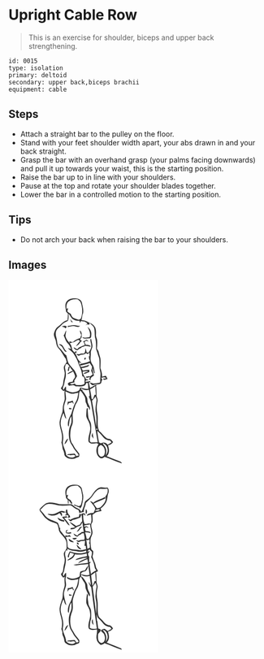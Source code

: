 # Upright Cable Row
> This is an exercise for shoulder, biceps and upper back strengthening.

``` 
id: 0015 
type: isolation 
primary: deltoid 
secondary: upper back,biceps brachii 
equipment: cable 
``` 

## Steps

 - Attach a straight bar to the pulley on the floor.
 - Stand with your feet shoulder width apart, your abs drawn in and your back straight.
 - Grasp the bar with an overhand grasp (your palms facing downwards) and pull it up towards your waist, this is the starting position.
 - Raise the bar up to in line with your shoulders.
 - Pause at the top and rotate your shoulder blades together.
 - Lower the bar in a controlled motion to the starting position.

## Tips

 - Do not arch your back when raising the bar to your shoulders.

## Images

<svg width="221pt" height="275pt" viewBox="0 0 221 275" xmlns="http://www.w3.org/2000/svg">
  <g fill="#FFF">
    <path d="M0 0h221v275H0V0m85.82 31.9c-3.25 4.38-1.29 9.97-.8 14.89.92 1.04 1.84 2.09 2.76 3.14-.12 3.15-.29 6.3-.68 9.43-6.04.84-9.31 6.44-14.06 9.56-3.38 2.37-4.95 6.42-5.94 10.27-.79 4.61 2.79 8.38 3.1 12.85.47 3.51 1.6 7.06 4.18 9.62 4.31 4.33 6.49 10.2 10.32 14.88.39 1.6.79 3.19 1.2 4.79-1.36 2.16-2.99 4.18-4.03 6.52-.72 2.73.56 5.43.94 8.12.99 5.64-1.99 10.91-2.1 16.5.01 2.97-1.86 5.33-3.43 7.66 1.69 1.45 3.11 5.25 5.74 3.15-.72 3.92-.14 7.87 0 11.8.07 3.12-1.64 5.89-2.12 8.91-.87 3.66-.7 7.45-1.32 11.13-1.61 4.85-3.51 9.68-4.19 14.79-.31 7.25 3.41 13.92 3.68 21.11.05 3.1-.09 6.24-.94 9.24.7 2.22 1.48 4.45 1.45 6.82.04 2.88 2.05 5.23 2.48 8.03.42 2.15.36 4.84 2.49 6.14 3.53 3.37 8.72 3.44 13.25 2.63 1.71-1.38 3.83-1.88 5.86-2.58 1.51-1.01.77-3.1.91-4.6-1.39-1.74-2.55-3.66-4.08-5.29-3.14-3.16-4.41-7.62-7.24-11.02-2.76-6.47-2.37-13.66-1.16-20.44.59-3.01 2.28-5.69 2.71-8.74.55-4.38-.32-8.77.03-13.15.75-4.75 2.74-9.16 4.1-13.75 1.67-3.17 3.93-6.12 4.47-9.77 1.13-3.67-.01-7.95 2.62-11.1 2.55 2.42 4.36 5.47 6.16 8.46 1.88 2.9.82 6.62 2.22 9.69.83 1.79 1.66 3.6 2.05 5.56.67.44 1.34.87 2.02 1.29l1.02 3.69c2.16-3.18-.44-6.16-1.59-9.07-1.77-3.28-.63-7.34-2.59-10.53-1.88-3.2-3.63-6.55-6.42-9.07l.79-.77c-.66-.26-1.99-.8-2.66-1.06l.43-1.55c3.29 2.5 7.31 3.16 11.28 2.14.54 2.96.97 5.93 1.22 8.93l-1.36.84c.9 3.1 2.86 5.84 3.28 9.09 3.27 19.52 6.4 39.07 9.88 58.56-3.28.17-6.55.39-9.84.36-.64-.61-1.28-1.21-1.92-1.82.37-4.42.4-8.97 1.97-13.18-.04-5.64 1.19-11.9-1.96-16.97-2.52-4.18-2.52-9.27-2.88-14-.31-1.55.73-4.01-.87-4.98-1.47 1.58-.91 3.93-1.24 5.88.06 2.87-.78 5.93.51 8.63 1.76 4.14 4.64 7.91 4.9 12.57 1.46 7.19-2.95 13.87-2.37 21.02-.33 3.14 3.32 4.37 5.84 4.57 2.95.28 6.75-2.06 8.85 1.03-4.51 6.15-4.07 16.63 3.15 20.52 2.84.93 5.03-1.28 7.03-2.89l-.83 1.01c8.6 2.73 16.64 7.06 25.34 9.49-.53-2.32-2.97-2.81-4.83-3.62-5.89-2.25-11.71-4.69-17.58-6.97 4.61-4.03 3.76-10.74 1.95-15.94 2.88-1.08 6.04-2.1 7.41-5.16-.83-1.01-1.68-2-2.56-2.97-1.77-2.19-5.11-1.15-7.23-2.85-4.11-2.82-6.6-7.37-10.63-10.31-3.88-7.67-1.24-16.72-2.6-24.93-1.43-6.33-1.35-13 .18-19.3.58-3.08-1.76-5.77-1.49-8.85.08-4.62-.11-9.26-.89-13.82l1.9-.34a6.04 6.04 0 0 0-2.78-.68c-2.65 1.49-5.17 3.18-7.9 4.51-.63-2.74-1.1-5.51-1.69-8.25l1.98-.61c.01-.4.02-1.2.03-1.61-2.32.49-4.64.91-6.97 1.33-.2-3.15 3.06-2.23 5.08-2.57-.45-.25-1.37-.74-1.83-.98-.61-.07-1.85-.2-2.47-.27-1.59-3.84-5.18-6.83-4.73-11.33 2.52-.28 5.06-.77 7.59-.34-1.56 1.56-6.21 1.1-6.18 3.8 2.91-.12 5.49-1.93 8.22-2.82-.04-1.07-.08-2.15-.1-3.21-3.17.02-6.26.74-9.38 1.12-.76-1.17-1.38-2.41-2.06-3.62 3.32-.49 6.55-1.42 9.73-2.47.69-.9 1.4-1.79 2.12-2.66-3.89 1.75-8.12 2.44-12.23 3.47-.49-.51-1.47-1.52-1.96-2.03 4.85-1.03 9.72-2.05 14.4-3.73 1.18 1.79 2.46 3.51 3.54 5.37-.29 1.96-.89 3.87-1.43 5.78.86 1.8 1.65 3.63 2.35 5.5-1.23.89-2.44 1.79-3.63 2.73-.62-.05-1.87-.14-2.49-.19-1.07.85-4.35-.1-4.13 1.81 1.26.66 2.58.69 3.95.1l.73-.39c1.54-1.18.97 1.32.76 2.06-.91 1.26.53 2.34 1.73 2.1-1.02-3.47 2.71-4.94 4.85-6.62-.53-3.6-2.6-7.04-1.89-10.75.88 2.34 1.21 4.85 1.98 7.21.28.03.84.08 1.12.11-.54-3.44-.83-6.97-2.02-10.26-1.21-2.53-3.08-4.76-3.68-7.56-1.25-3.9.25-7.98-.13-11.96-.27-3.88 2.66-7.13 2.45-10.99-.45-3.28-1.28-6.49-1.92-9.73h-.9c-.92 2.99.89 5.92 1.04 8.91.83 4.28-1.96 7.95-4.08 11.36l-2.73-.48c-.31-2.17-1.04-4.24-1.84-6.27-.24 2.28-.02 4.73-1.08 6.84-1.31 2.2-4.34.59-6.36 1.51-1.97 1.04-4.07.82-6.11.12 1.17 1.07 2.1 2.75 3.88 2.8 1.04-.45 2.06-.94 3.07-1.48 2.67.2 5.3-.35 7.31-2.24.97.4 1.94.82 2.91 1.24.55-.56 1.66-1.7 2.21-2.26.08 1.38.24 4.14.33 5.53l-1.08-.21c.15 1.34.28 2.67.41 4.01.5 1.08.98 2.18 1.45 3.28-4.3 2.54-9.28 3.26-14.13 4.04-.44.54-.87 1.09-1.31 1.64-.3-1.33-.6-2.61-.93-3.92.94.28 2.82.85 3.76 1.14-2.94-2.73-6.02-5.68-6.95-9.74-.88-1.79-1.82-3.55-2.76-5.3.57.03 1.72.1 2.29.14-.06-.7-.19-2.11-.25-2.82-1.04.66-2.05 1.34-3.05 2.05-.86-1.32-1.88-2.51-2.98-3.62-.88-3.42-1.05-7.32-3.83-9.88 2.84-1.01 6-1.2 8.56-2.93 1.57-.95 3.19-2.2 5.15-1.85.32.39.96 1.19 1.28 1.58-1.82 2.62-4.03 4.93-5.87 7.53 1.84-1.14 4.07-2.01 5.23-3.95.97-1.63 2.23-3.06 3.9-3.99-1.06-.53-2.81-.99-2.58-2.54.68-.8 1.3-1.64 1.87-2.52.23-3.51.98-8.1-2.58-10.24.33 2.32 1.06 4.57 2.25 6.6-.53 1.55-1.06 3.09-1.58 4.64-4.18 1-7.87 3.12-11.11 5.92-1.7-.32-3.37-.75-5.01-1.3.15.64.43 1.93.57 2.58-2.94-2.69-5.47-6.04-6.27-10.02.06-2.9.93-5.7 1.13-8.59-1.98 2.14-1.81 5.44-3.89 7.46 1.99 3.87 2.8 8.43 6.01 11.57 2.42 2.33 3.98 5.29 4.88 8.51-1.56-.54-3.14-1.05-4.74-1.43 2.7 2.95 6.3 4.98 8.56 8.33 3.12 4.9 6.05 9.97 7.54 15.63 2.59 5.59 4.9 11.31 5.28 17.53 5.08 1.27 2.73 7.35 3.38 11.11-3.62 2.94-8.33 1.87-12.58 1.86-.62-.72-1.24-1.43-1.86-2.15-2.34.54-5.19 2.57-7.06-.04 2.19-.62 4.45-1.01 6.63-1.65-.06-.65-.2-1.96-.27-2.61 1.31-2.19 2.84-4.25 4.01-6.52-.75-3.03-2.3-5.81-3.79-8.53-2.7-2.96-5.38-5.97-7.7-9.25-2.79-3.68-2.91-8.52-4.21-12.79-4.18-2.82-6.14-7.69-10.03-10.79-4.24-4.14-3.16-10.62-4.84-15.85-1.37-4.33-1.48-9.77 2.14-13.07 2.57-2.12 4.9-4.5 7.19-6.91 2.11-2.25 5.27-2.9 7.79-4.53 1.46-3.28.98-7.04.87-10.52 2.99 2.6 3.78 7.34 7.75 8.8 2.62 1.4 5.6 1.8 8.53 1.79.15.8.44 2.4.58 3.21.48-.97.95-1.94 1.4-2.92 1.74.39 3.5.68 5.29.63 1.43.88 2.87 1.76 4.32 2.61-.84 1.07-1.7 2.13-2.53 3.21.47-.4 1.41-1.21 1.88-1.61.88.1 2.63.32 3.51.43l.36-2.42c2.34 2.02 4.83 3.99 6.5 6.63 1.52 4.61.74 9.61 1.43 14.35 1.97 5.61 1.55 11.63 1.66 17.48 1.64 4.32 2.8 8.8 4.48 13.11 1.4 6.56-.15 13.42 1.59 19.95 1.3 4.22-.03 8.59.08 12.88-.11 1.26.32 2.72-.61 3.78-3.13.69-6.36 1.28-9.55 1.33-1.75-.84-3.62-1.31-5.51-1.66 1.53 1.68 3.34 4.95 6.18 3.68 3.04-1.47 6.62-.19 9.61-1.68 1.94-.85 1.6-3.38 2.33-5.03l.45-.29c.75-1.28-1.02-2.34-1.37-3.53 2.5-.61 5.51-1.79 7.31.73-1.22.14-3.64.44-4.85.59.31.37.92 1.09 1.23 1.45 1.89.44 3.75-.86 5.61-1.12-.78-1.55-1.58-3.09-2.42-4.6-1.94.44-3.87.86-5.8 1.28.62-4.53-1.07-8.7-2.28-12.94.12-4.72.7-9.48-.05-14.18-.6-3.65-2.35-7-2.85-10.68-.76-1.21-1.53-2.41-2.33-3.59.46-4.2.77-8.44.36-12.65-.26-2.66-2.04-5.01-1.72-7.75.13-3.71.37-7.66-1.28-11.11-1.27-2.28-3.2-4.22-5.44-5.58-4.95-1.7-9.22-5.28-14.74-4.94.79-2.5 1.09-5.11 1.4-7.7 2.93-5.73.31-11.95-.65-17.78-.64-3.92-4.65-6.78-8.52-6.71-5.03-.55-10.95.17-14.13 4.59m5.21 25.84c.61 1.5 1.24 3 1.86 4.51.7.14 1.4.27 2.1.41-1.24-1.71-2.58-3.33-3.96-4.92m-3.38 10.22c-.1.39-.29 1.16-.39 1.55 2.59-.33 5.11-1.06 7.71-1.37 3.7-.49 7.71 3.29 10.71-.28-1.95.01-3.9-.11-5.77-.71-4.08-1.2-8.22.19-12.26.81m-9.43 1.14c2.44-.16 4.37 1.12 6.24 2.46.49-1.11 2.38-2.68.5-3.43-2.31-1.03-4.65-.06-6.74.97m38.49.23c2.49 4.67 5.15 9.98 2.9 15.33-3.48.52-7.13 1.08-10.55-.06.11.22.34.67.46.89 3.31 2.28 7.03.48 10.68.7 2.24-.43 1.91-3.37 2.12-5.12.6-4.59-1.95-9.12-5.61-11.74m-6.66 21.53c1.84 1.34 2.46 3.42 2.21 5.63-3.11.46-5.73 2.21-8.57 3.4-.72.86-1.44 1.71-2.16 2.57-1.79-.92-3.49-1.98-5.22-2.99.34 3 3.12 3.82 5.6 4.42 1.36-1.47 2.92-2.77 4.92-3.23.35-.34 1.05-1.03 1.4-1.38 1.84-.39 3.61-1.01 5.24-1.96 2.75.21 5.46.69 8.13 1.37-1.38-3.03-4.78-2.86-7.61-2.94-.54-1.37-1.18-2.7-1.84-4.01l2.55-2.1c1.19.45 2.38.88 3.59 1.29-1-.93-1.94-1.98-3.2-2.56-1.67.86-3.08 2.27-5.04 2.49m-36.38 3.98c2.62 1.49 5.41 3.04 6.6 6 1.46 2.02 2.6 6.2 5.84 4.98-3.39-2.22-4.15-6.39-6.66-9.32-1.41-1.7-3.81-1.45-5.78-1.66m28.68 18.96c.33.19.33.19 0 0m10.12 1.37c-.16.4-.49 1.22-.65 1.63 1.56 3.21 3.89-3.49.65-1.63m10.24 115.1c.92 1.41 1.85 2.83 2.88 4.17-.55-2.88-1.03-5.77-1.36-8.68-.6 1.47-1.06 2.99-1.52 4.51z"/>
    <path d="M89.48 31.38c3.61-2.93 8.42-2.92 12.82-2.78 1.4 1.27 2.91 2.46 4.03 4 3.05 7.85 3.64 16.88.38 24.82-.97.46-1.94.92-2.9 1.38-2.64-.83-5.3-1.64-7.83-2.77-2.3-1.13-3.13-3.74-4.12-5.91-1.68-1.02-3.4-2.02-4.87-3.35-.01-1.68.62-3.28 1.04-4.89l-2.44.64c-.34-4 .19-8.78 3.89-11.14zM84.76 124.11c.68.08 2.02.22 2.69.3.93 1.29 1.9 2.54 2.92 3.76-.4.01-1.2.04-1.6.05-.49 1.94-1.01 3.87-1.36 5.84.42.14 1.26.41 1.68.55.23-2.18.65-4.34 1.55-6.35.98 2.22 2.61 4.01 4.28 5.73-3.14 1.03-6.27 2.57-8.43 5.14 3.32-.45 6.09-2.44 8.89-4.13 1.02 2.03 2.04 4.06 2.73 6.23 1.41 3.63-3.41 5.43-3.14 9.05-2.75.69-6.34.26-7.46 3.51l1.85 2.6c3.26-.81 7.04-2.06 9.72.75 4.22.03 8.78.75 12.79-.99 1.82-.6 2.39-2.55 3.02-4.14.58.06 1.74.17 2.31.22.38 2.88.65 5.77.66 8.68-3.47.19-6.82-.68-10.14-1.58-1.25-.69-1.99-.44-2.23.75-.54 4.08-5.02 5.07-8.39 5.71-4.27 1.06-8.17-1.32-12-2.8-.03-1.9-.08-3.81-.22-5.71-1.76 1.14-2.41 3.19-3.45 4.89-2.91-2.7.68-5.65.85-8.7.46-3.25 1.24-6.42 2.16-9.57.64-4.33.23-8.78-.81-13.03-.66-2.32.58-4.56 1.13-6.76zM120.44 161.66c2.74-1.41 5.31-3.1 7.74-4.99.28 4.32.48 8.65.79 12.97-.49-.01-1.48-.03-1.97-.03-.68 2.17-1.46 4.31-2.34 6.41-.48-.1-1.42-.3-1.89-.39-.6-4.69-1.34-9.35-2.33-13.97z"/>
    <path d="M84.03 164.65c2.98 1.03 5.73 2.78 8.87 3.33 3.47.19 6.85-.82 10.21-1.54-.78 5.19-1.42 10.67-4.52 15.09-2.76 5.16-4.07 10.96-6.03 16.45-1.98 3.79-4.13 7.61-4.7 11.93-.24 2.31-.69 4.91.89 6.87 1.28-5.24.68-11 3.98-15.62.22 3.28.47 6.6.07 9.88-.77 3.37-2.71 6.37-3.24 9.81-.94 5.86-.67 11.95 1.15 17.63 1.03 3.03 3.13 5.52 4.56 8.36 2.11 4.59 6.31 7.73 8.54 12.26-1.18.41-2.37.8-3.56 1.16-.86-1.25-1.46-2.73-2.64-3.72-3.31.24-6.65.3-9.94.64-.28.39-.85 1.17-1.13 1.56l3.03-.36c3.11 1.7 7.24-1.9 9.33 1.84-4.1 3.62-10.68 2.44-13.77-1.89-.27-7.41-6.46-13.89-4.55-21.42 1.44-7.54-1.92-14.8-3.33-22.08-1.13-6.37 1.29-12.63 3.78-18.36 1.51 2.83 1.59 6.63 4.37 8.65-1.32-5.31-3.03-10.54-3.69-15.98.09-4.57 2.31-8.66 3.27-13.03.08-3.85-.71-7.64-.95-11.46m3.44 15.23c-.18 1.81-.36 3.62-.47 5.43.72-1.15 1.41-2.32 2.09-3.48 1.7-.4 3.39-.83 5.06-1.33.74 1.06 1.5 2.1 2.3 3.11-.46-1.88-1.06-3.71-1.68-5.54-2.28 1.13-4.74 1.81-7.3 1.81m1.63 10.09c.88 1.89 3.15.67 4.68.84-.93-1.41-3.69-2.89-4.68-.84m-6.51 52.88c2.99-2.01 4.11-5.49 5.69-8.53-3.63 1.12-4.6 5.36-5.69 8.53zM123.31 178.25c2.16-1.63 3.66-3.87 5.18-6.06.66 1.9 1.76 3.8 1.5 5.9-1.12 6.58-2.32 13.44-.78 20.05 1.33 6.32.24 12.77.34 19.15-1.59-13.09-4.1-26.04-6.24-39.04zM130.2 219.42c1.31.38 1.51 1.12.58 2.22-1.32-.38-1.51-1.12-.58-2.22zM131.03 222.89c3.25 2.76 6.25 5.81 8.84 9.2 2.4 3.21 6.28 4.78 10.17 5.16.7.93 1.4 1.86 2.09 2.81-1.92 1.05-3.79 2.2-5.64 3.39-2.31-3.21-6.48-4.18-9.89-2.03-1.03-.63-2.06-1.25-3.09-1.87-.74-5.57-2.01-11.05-2.48-16.66z"/>
    <path d="M141.39 244.63c-.73-1.15-2.35-2.02-1.77-3.66 3.16 1.67 6.02 4.26 6.45 8.01 1.3 3.69-.55 7.27-2.61 10.24 1.54-4.79 1.41-10.65-2.07-14.59z"/>
    <path d="M136.18 243.75c5.68 1.61 7.38 9.05 5.48 14.02-.79 2.68-4.53 4.34-6.71 2.24-3.22-2.65-2.81-7.29-2.65-11.02-.09-2.46 2.21-3.89 3.88-5.24z"/>
  </g>
  <g fill="#333">
    <path d="M85.82 31.9c3.18-4.42 9.1-5.14 14.13-4.59 3.87-.07 7.88 2.79 8.52 6.71.96 5.83 3.58 12.05.65 17.78-.31 2.59-.61 5.2-1.4 7.7 5.52-.34 9.79 3.24 14.74 4.94 2.24 1.36 4.17 3.3 5.44 5.58 1.65 3.45 1.41 7.4 1.28 11.11-.32 2.74 1.46 5.09 1.72 7.75.41 4.21.1 8.45-.36 12.65.8 1.18 1.57 2.38 2.33 3.59.5 3.68 2.25 7.03 2.85 10.68.75 4.7.17 9.46.05 14.18 1.21 4.24 2.9 8.41 2.28 12.94 1.93-.42 3.86-.84 5.8-1.28.84 1.51 1.64 3.05 2.42 4.6-1.86.26-3.72 1.56-5.61 1.12-.31-.36-.92-1.08-1.23-1.45 1.21-.15 3.63-.45 4.85-.59-1.8-2.52-4.81-1.34-7.31-.73.35 1.19 2.12 2.25 1.37 3.53l-.45.29c-.73 1.65-.39 4.18-2.33 5.03-2.99 1.49-6.57.21-9.61 1.68-2.84 1.27-4.65-2-6.18-3.68 1.89.35 3.76.82 5.51 1.66 3.19-.05 6.42-.64 9.55-1.33.93-1.06.5-2.52.61-3.78-.11-4.29 1.22-8.66-.08-12.88-1.74-6.53-.19-13.39-1.59-19.95-1.68-4.31-2.84-8.79-4.48-13.11-.11-5.85.31-11.87-1.66-17.48-.69-4.74.09-9.74-1.43-14.35-1.67-2.64-4.16-4.61-6.5-6.63l-.36 2.42c-.88-.11-2.63-.33-3.51-.43-.47.4-1.41 1.21-1.88 1.61.83-1.08 1.69-2.14 2.53-3.21-1.45-.85-2.89-1.73-4.32-2.61-1.79.05-3.55-.24-5.29-.63-.45.98-.92 1.95-1.4 2.92-.14-.81-.43-2.41-.58-3.21-2.93.01-5.91-.39-8.53-1.79-3.97-1.46-4.76-6.2-7.75-8.8.11 3.48.59 7.24-.87 10.52-2.52 1.63-5.68 2.28-7.79 4.53-2.29 2.41-4.62 4.79-7.19 6.91-3.62 3.3-3.51 8.74-2.14 13.07 1.68 5.23.6 11.71 4.84 15.85 3.89 3.1 5.85 7.97 10.03 10.79 1.3 4.27 1.42 9.11 4.21 12.79 2.32 3.28 5 6.29 7.7 9.25 1.49 2.72 3.04 5.5 3.79 8.53-1.17 2.27-2.7 4.33-4.01 6.52.07.65.21 1.96.27 2.61-2.18.64-4.44 1.03-6.63 1.65 1.87 2.61 4.72.58 7.06.04.62.72 1.24 1.43 1.86 2.15 4.25.01 8.96 1.08 12.58-1.86-.65-3.76 1.7-9.84-3.38-11.11-.38-6.22-2.69-11.94-5.28-17.53-1.49-5.66-4.42-10.73-7.54-15.63-2.26-3.35-5.86-5.38-8.56-8.33 1.6.38 3.18.89 4.74 1.43-.9-3.22-2.46-6.18-4.88-8.51-3.21-3.14-4.02-7.7-6.01-11.57 2.08-2.02 1.91-5.32 3.89-7.46-.2 2.89-1.07 5.69-1.13 8.59.8 3.98 3.33 7.33 6.27 10.02-.14-.65-.42-1.94-.57-2.58 1.64.55 3.31.98 5.01 1.3 3.24-2.8 6.93-4.92 11.11-5.92.52-1.55 1.05-3.09 1.58-4.64-1.19-2.03-1.92-4.28-2.25-6.6 3.56 2.14 2.81 6.73 2.58 10.24-.57.88-1.19 1.72-1.87 2.52-.23 1.55 1.52 2.01 2.58 2.54-1.67.93-2.93 2.36-3.9 3.99-1.16 1.94-3.39 2.81-5.23 3.95 1.84-2.6 4.05-4.91 5.87-7.53-.32-.39-.96-1.19-1.28-1.58-1.96-.35-3.58.9-5.15 1.85-2.56 1.73-5.72 1.92-8.56 2.93 2.78 2.56 2.95 6.46 3.83 9.88 1.1 1.11 2.12 2.3 2.98 3.62 1-.71 2.01-1.39 3.05-2.05.06.71.19 2.12.25 2.82-.57-.04-1.72-.11-2.29-.14.94 1.75 1.88 3.51 2.76 5.3.93 4.06 4.01 7.01 6.95 9.74-.94-.29-2.82-.86-3.76-1.14.33 1.31.63 2.59.93 3.92.44-.55.87-1.1 1.31-1.64 4.85-.78 9.83-1.5 14.13-4.04-.47-1.1-.95-2.2-1.45-3.28-.13-1.34-.26-2.67-.41-4.01l1.08.21c-.09-1.39-.25-4.15-.33-5.53-.55.56-1.66 1.7-2.21 2.26-.97-.42-1.94-.84-2.91-1.24-2.01 1.89-4.64 2.44-7.31 2.24-1.01.54-2.03 1.03-3.07 1.48-1.78-.05-2.71-1.73-3.88-2.8 2.04.7 4.14.92 6.11-.12 2.02-.92 5.05.69 6.36-1.51 1.06-2.11.84-4.56 1.08-6.84.8 2.03 1.53 4.1 1.84 6.27l2.73.48c2.12-3.41 4.91-7.08 4.08-11.36-.15-2.99-1.96-5.92-1.04-8.91h.9c.64 3.24 1.47 6.45 1.92 9.73.21 3.86-2.72 7.11-2.45 10.99.38 3.98-1.12 8.06.13 11.96.6 2.8 2.47 5.03 3.68 7.56 1.19 3.29 1.48 6.82 2.02 10.26-.28-.03-.84-.08-1.12-.11-.77-2.36-1.1-4.87-1.98-7.21-.71 3.71 1.36 7.15 1.89 10.75-2.14 1.68-5.87 3.15-4.85 6.62-1.2.24-2.64-.84-1.73-2.1.21-.74.78-3.24-.76-2.06l-.73.39c-1.37.59-2.69.56-3.95-.1-.22-1.91 3.06-.96 4.13-1.81.62.05 1.87.14 2.49.19 1.19-.94 2.4-1.84 3.63-2.73-.7-1.87-1.49-3.7-2.35-5.5.54-1.91 1.14-3.82 1.43-5.78-1.08-1.86-2.36-3.58-3.54-5.37-4.68 1.68-9.55 2.7-14.4 3.73.49.51 1.47 1.52 1.96 2.03 4.11-1.03 8.34-1.72 12.23-3.47-.72.87-1.43 1.76-2.12 2.66-3.18 1.05-6.41 1.98-9.73 2.47.68 1.21 1.3 2.45 2.06 3.62 3.12-.38 6.21-1.1 9.38-1.12.02 1.06.06 2.14.1 3.21-2.73.89-5.31 2.7-8.22 2.82-.03-2.7 4.62-2.24 6.18-3.8-2.53-.43-5.07.06-7.59.34-.45 4.5 3.14 7.49 4.73 11.33.62.07 1.86.2 2.47.27.46.24 1.38.73 1.83.98-2.02.34-5.28-.58-5.08 2.57 2.33-.42 4.65-.84 6.97-1.33-.01.41-.02 1.21-.03 1.61l-1.98.61c.59 2.74 1.06 5.51 1.69 8.25 2.73-1.33 5.25-3.02 7.9-4.51.97 0 1.9.23 2.78.68l-1.9.34c.78 4.56.97 9.2.89 13.82-.27 3.08 2.07 5.77 1.49 8.85-1.53 6.3-1.61 12.97-.18 19.3 1.36 8.21-1.28 17.26 2.6 24.93 4.03 2.94 6.52 7.49 10.63 10.31 2.12 1.7 5.46.66 7.23 2.85.88.97 1.73 1.96 2.56 2.97-1.37 3.06-4.53 4.08-7.41 5.16 1.81 5.2 2.66 11.91-1.95 15.94 5.87 2.28 11.69 4.72 17.58 6.97 1.86.81 4.3 1.3 4.83 3.62-8.7-2.43-16.74-6.76-25.34-9.49l.83-1.01c-2 1.61-4.19 3.82-7.03 2.89-7.22-3.89-7.66-14.37-3.15-20.52-2.1-3.09-5.9-.75-8.85-1.03-2.52-.2-6.17-1.43-5.84-4.57-.58-7.15 3.83-13.83 2.37-21.02-.26-4.66-3.14-8.43-4.9-12.57-1.29-2.7-.45-5.76-.51-8.63.33-1.95-.23-4.3 1.24-5.88 1.6.97.56 3.43.87 4.98.36 4.73.36 9.82 2.88 14 3.15 5.07 1.92 11.33 1.96 16.97-1.57 4.21-1.6 8.76-1.97 13.18.64.61 1.28 1.21 1.92 1.82 3.29.03 6.56-.19 9.84-.36-3.48-19.49-6.61-39.04-9.88-58.56-.42-3.25-2.38-5.99-3.28-9.09l1.36-.84c-.25-3-.68-5.97-1.22-8.93-3.97 1.02-7.99.36-11.28-2.14l-.43 1.55c.67.26 2 .8 2.66 1.06l-.79.77c2.79 2.52 4.54 5.87 6.42 9.07 1.96 3.19.82 7.25 2.59 10.53 1.15 2.91 3.75 5.89 1.59 9.07l-1.02-3.69c-.68-.42-1.35-.85-2.02-1.29-.39-1.96-1.22-3.77-2.05-5.56-1.4-3.07-.34-6.79-2.22-9.69-1.8-2.99-3.61-6.04-6.16-8.46-2.63 3.15-1.49 7.43-2.62 11.1-.54 3.65-2.8 6.6-4.47 9.77-1.36 4.59-3.35 9-4.1 13.75-.35 4.38.52 8.77-.03 13.15-.43 3.05-2.12 5.73-2.71 8.74-1.21 6.78-1.6 13.97 1.16 20.44 2.83 3.4 4.1 7.86 7.24 11.02 1.53 1.63 2.69 3.55 4.08 5.29-.14 1.5.6 3.59-.91 4.6-2.03.7-4.15 1.2-5.86 2.58-4.53.81-9.72.74-13.25-2.63-2.13-1.3-2.07-3.99-2.49-6.14-.43-2.8-2.44-5.15-2.48-8.03.03-2.37-.75-4.6-1.45-6.82.85-3 .99-6.14.94-9.24-.27-7.19-3.99-13.86-3.68-21.11.68-5.11 2.58-9.94 4.19-14.79.62-3.68.45-7.47 1.32-11.13.48-3.02 2.19-5.79 2.12-8.91-.14-3.93-.72-7.88 0-11.8-2.63 2.1-4.05-1.7-5.74-3.15 1.57-2.33 3.44-4.69 3.43-7.66.11-5.59 3.09-10.86 2.1-16.5-.38-2.69-1.66-5.39-.94-8.12 1.04-2.34 2.67-4.36 4.03-6.52-.41-1.6-.81-3.19-1.2-4.79-3.83-4.68-6.01-10.55-10.32-14.88-2.58-2.56-3.71-6.11-4.18-9.62-.31-4.47-3.89-8.24-3.1-12.85.99-3.85 2.56-7.9 5.94-10.27 4.75-3.12 8.02-8.72 14.06-9.56.39-3.13.56-6.28.68-9.43-.92-1.05-1.84-2.1-2.76-3.14-.49-4.92-2.45-10.51.8-14.89m3.66-.52c-3.7 2.36-4.23 7.14-3.89 11.14l2.44-.64c-.42 1.61-1.05 3.21-1.04 4.89 1.47 1.33 3.19 2.33 4.87 3.35.99 2.17 1.82 4.78 4.12 5.91 2.53 1.13 5.19 1.94 7.83 2.77.96-.46 1.93-.92 2.9-1.38 3.26-7.94 2.67-16.97-.38-24.82-1.12-1.54-2.63-2.73-4.03-4-4.4-.14-9.21-.15-12.82 2.78m-4.72 92.73c-.55 2.2-1.79 4.44-1.13 6.76 1.04 4.25 1.45 8.7.81 13.03-.92 3.15-1.7 6.32-2.16 9.57-.17 3.05-3.76 6-.85 8.7 1.04-1.7 1.69-3.75 3.45-4.89.14 1.9.19 3.81.22 5.71 3.83 1.48 7.73 3.86 12 2.8 3.37-.64 7.85-1.63 8.39-5.71.24-1.19.98-1.44 2.23-.75 3.32.9 6.67 1.77 10.14 1.58-.01-2.91-.28-5.8-.66-8.68-.57-.05-1.73-.16-2.31-.22-.63 1.59-1.2 3.54-3.02 4.14-4.01 1.74-8.57 1.02-12.79.99-2.68-2.81-6.46-1.56-9.72-.75l-1.85-2.6c1.12-3.25 4.71-2.82 7.46-3.51-.27-3.62 4.55-5.42 3.14-9.05-.69-2.17-1.71-4.2-2.73-6.23-2.8 1.69-5.57 3.68-8.89 4.13 2.16-2.57 5.29-4.11 8.43-5.14-1.67-1.72-3.3-3.51-4.28-5.73-.9 2.01-1.32 4.17-1.55 6.35-.42-.14-1.26-.41-1.68-.55.35-1.97.87-3.9 1.36-5.84.4-.01 1.2-.04 1.6-.05a66.28 66.28 0 0 1-2.92-3.76c-.67-.08-2.01-.22-2.69-.3m35.68 37.55c.99 4.62 1.73 9.28 2.33 13.97.47.09 1.41.29 1.89.39.88-2.1 1.66-4.24 2.34-6.41.49 0 1.48.02 1.97.03-.31-4.32-.51-8.65-.79-12.97-2.43 1.89-5 3.58-7.74 4.99m-36.41 2.99c.24 3.82 1.03 7.61.95 11.46-.96 4.37-3.18 8.46-3.27 13.03.66 5.44 2.37 10.67 3.69 15.98-2.78-2.02-2.86-5.82-4.37-8.65-2.49 5.73-4.91 11.99-3.78 18.36 1.41 7.28 4.77 14.54 3.33 22.08-1.91 7.53 4.28 14.01 4.55 21.42 3.09 4.33 9.67 5.51 13.77 1.89-2.09-3.74-6.22-.14-9.33-1.84l-3.03.36c.28-.39.85-1.17 1.13-1.56 3.29-.34 6.63-.4 9.94-.64 1.18.99 1.78 2.47 2.64 3.72 1.19-.36 2.38-.75 3.56-1.16-2.23-4.53-6.43-7.67-8.54-12.26-1.43-2.84-3.53-5.33-4.56-8.36-1.82-5.68-2.09-11.77-1.15-17.63.53-3.44 2.47-6.44 3.24-9.81.4-3.28.15-6.6-.07-9.88-3.3 4.62-2.7 10.38-3.98 15.62-1.58-1.96-1.13-4.56-.89-6.87.57-4.32 2.72-8.14 4.7-11.93 1.96-5.49 3.27-11.29 6.03-16.45 3.1-4.42 3.74-9.9 4.52-15.09-3.36.72-6.74 1.73-10.21 1.54-3.14-.55-5.89-2.3-8.87-3.33m39.28 13.6c2.14 13 4.65 25.95 6.24 39.04-.1-6.38.99-12.83-.34-19.15-1.54-6.61-.34-13.47.78-20.05.26-2.1-.84-4-1.5-5.9-1.52 2.19-3.02 4.43-5.18 6.06m6.89 41.17c-.93 1.1-.74 1.84.58 2.22.93-1.1.73-1.84-.58-2.22m.83 3.47c.47 5.61 1.74 11.09 2.48 16.66 1.03.62 2.06 1.24 3.09 1.87 3.41-2.15 7.58-1.18 9.89 2.03 1.85-1.19 3.72-2.34 5.64-3.39-.69-.95-1.39-1.88-2.09-2.81-3.89-.38-7.77-1.95-10.17-5.16-2.59-3.39-5.59-6.44-8.84-9.2m10.36 21.74c3.48 3.94 3.61 9.8 2.07 14.59 2.06-2.97 3.91-6.55 2.61-10.24-.43-3.75-3.29-6.34-6.45-8.01-.58 1.64 1.04 2.51 1.77 3.66m-5.21-.88c-1.67 1.35-3.97 2.78-3.88 5.24-.16 3.73-.57 8.37 2.65 11.02 2.18 2.1 5.92.44 6.71-2.24 1.9-4.97.2-12.41-5.48-14.02z"/>
    <path d="M91.03 57.74c1.38 1.59 2.72 3.21 3.96 4.92-.7-.14-1.4-.27-2.1-.41-.62-1.51-1.25-3.01-1.86-4.51zM87.65 67.96c4.04-.62 8.18-2.01 12.26-.81 1.87.6 3.82.72 5.77.71-3 3.57-7.01-.21-10.71.28-2.6.31-5.12 1.04-7.71 1.37.1-.39.29-1.16.39-1.55zM78.22 69.1c2.09-1.03 4.43-2 6.74-.97 1.88.75-.01 2.32-.5 3.43-1.87-1.34-3.8-2.62-6.24-2.46zM116.71 69.33c3.66 2.62 6.21 7.15 5.61 11.74-.21 1.75.12 4.69-2.12 5.12-3.65-.22-7.37 1.58-10.68-.7-.12-.22-.35-.67-.46-.89 3.42 1.14 7.07.58 10.55.06 2.25-5.35-.41-10.66-2.9-15.33zM110.05 90.86c1.96-.22 3.37-1.63 5.04-2.49 1.26.58 2.2 1.63 3.2 2.56-1.21-.41-2.4-.84-3.59-1.29l-2.55 2.1c.66 1.31 1.3 2.64 1.84 4.01 2.83.08 6.23-.09 7.61 2.94-2.67-.68-5.38-1.16-8.13-1.37-1.63.95-3.4 1.57-5.24 1.96-.35.35-1.05 1.04-1.4 1.38-2 .46-3.56 1.76-4.92 3.23-2.48-.6-5.26-1.42-5.6-4.42 1.73 1.01 3.43 2.07 5.22 2.99.72-.86 1.44-1.71 2.16-2.57 2.84-1.19 5.46-2.94 8.57-3.4.25-2.21-.37-4.29-2.21-5.63zM73.67 94.84c1.97.21 4.37-.04 5.78 1.66 2.51 2.93 3.27 7.1 6.66 9.32-3.24 1.22-4.38-2.96-5.84-4.98-1.19-2.96-3.98-4.51-6.6-6zM102.35 113.8c.33.19.33.19 0 0zM112.47 115.17c3.24-1.86.91 4.84-.65 1.63.16-.41.49-1.23.65-1.63zM87.47 179.88c2.56 0 5.02-.68 7.3-1.81.62 1.83 1.22 3.66 1.68 5.54-.8-1.01-1.56-2.05-2.3-3.11-1.67.5-3.36.93-5.06 1.33-.68 1.16-1.37 2.33-2.09 3.48.11-1.81.29-3.62.47-5.43zM89.1 189.97c.99-2.05 3.75-.57 4.68.84-1.53-.17-3.8 1.05-4.68-.84zM122.71 230.27c.46-1.52.92-3.04 1.52-4.51.33 2.91.81 5.8 1.36 8.68-1.03-1.34-1.96-2.76-2.88-4.17zM82.59 242.85c1.09-3.17 2.06-7.41 5.69-8.53-1.58 3.04-2.7 6.52-5.69 8.53z"/>
  </g>
</svg>

<svg width="221pt" height="275pt" viewBox="0 0 221 275" xmlns="http://www.w3.org/2000/svg">
  <g fill="#FFF">
    <path d="M0 0h221v275H0V0m85.87 31.83c-3.31 4.39-1.36 10.03-.84 14.97.89 1.02 1.77 2.04 2.65 3.08-.05 2.08-.31 4.3.9 6.14.13-2.03.16-4.07.07-6.1 1.64 1.85 3.04 3.89 4.45 5.91.35-.57.69-1.14 1.03-1.72-.89-1.26-1.63-2.61-2.32-3.99-1.64-1.03-3.32-2.01-4.77-3.3-.18-1.71.63-3.3 1.02-4.91-.61.15-1.84.46-2.45.61-.3-3.79.03-8.31 3.37-10.75 3.63-3.25 8.7-3.36 13.29-3.17 1.59 1.44 3.4 2.77 4.47 4.68.93 2.9 1.3 5.94 2 8.9.76 5.13-.46 10.36-2.02 15.23l-2.84 1.4c-2.55-.75-5.04-1.69-7.56-2.54.28.48.83 1.44 1.11 1.92 2.85-.17 4.82 2.56 7.73 2.41l-.03 2.12c1.81-1.51 3.11-3.45 3.48-5.8 1.02-5.52 2.87-11.29 1.1-16.85-.77-2.65-.88-5.46-1.82-8.06-1.62-2.74-4.63-4.79-7.89-4.71-5.02-.54-10.94.15-14.13 4.53m47.83-.06c-4.97 2.47-8.13 7.26-11.11 11.75-2.17 3.22-5.66 5.04-8.54 7.5-2.41 1.99-1.71 5.46-2.99 8.06-1.28 2.71-1.58 6.1-3.95 8.16-.96-4.91-6.57-4.86-9.6-7.81-1.44-1.2-2.8-2.53-4.47-3.4-6.02.04-12.06.06-18.08-.18-6.49-1.45-13.58-3.95-20.01-.89-3.03 2.17-5.78 4.8-8.31 7.53-1.55 1.57-.2 3.66.91 5.02 3.06 3.34 4.9 7.75 8.81 10.29 4.2 3.77 9.82 4.94 14.94 6.91 2.74 3.29 2.23 8.09 3.92 11.92 3 5.15 8.49 8.6 10.12 14.55.74 2.59.31 5.34.48 8.01.25 3.65-3.3 6-4.1 9.33-.38 3.22 1.3 6.25 1.27 9.45.22 4.49-1.91 8.63-2.12 13.07-.18 2.88-.63 6.01-3.3 7.7.02 2.42 2.02 3.96 3.43 5.68.49-.37 1.49-1.11 1.98-1.48-.53 3.66-.28 7.35 0 11.02.48 3.82-1.78 7.18-2.25 10.88-.73 3.37-.55 6.85-1.13 10.23-1.62 4.88-3.54 9.73-4.21 14.86-.31 7.23 3.4 13.88 3.68 21.06.02 3.09-.03 6.24-1 9.22.51 1.62 1.04 3.24 1.57 4.86-1.03 3.99 2.31 7.14 2.58 10.98.11 2.28.91 4.62 3.06 5.75 3.46 2.99 8.38 2.76 12.61 2.06 1.63-1.45 3.76-1.87 5.77-2.53 1.47-1.07.82-3.08.9-4.61-2.48-3.86-6.05-6.9-8.01-11.1-1.41-2.9-3.75-5.38-4.44-8.6-1.82-7.56-1.02-15.77 1.96-22.93 1.87-5.16.29-10.68.76-15.99.58-3.78 1.97-7.36 3.2-10.95.86-4.39 4.53-7.58 5.23-12.04 1.44-4.11-.36-9.37 3.76-12.25 1.32 3.27 3.35 6.14 5.2 9.11 1.86 2.91.78 6.63 2.18 9.7 1.7 3.58 2.94 7.45 5.56 10.52 1.62-4.61-2.52-8.06-3.06-12.38-.37-2.44-.21-5.1-1.57-7.26-2.27-3.72-4.15-8.01-8.21-10.12l.19-2.42c3.66 2.85 8.26 3.26 12.56 1.79.46 4.58 1.37 9.1 1.77 13.68a17.88 17.88 0 0 1-2.58-4.13c-.19.04-.55.1-.74.13.88 2.61 2.03 5.14 3.9 7.19 2.61 20.31 5.32 40.62 8.3 60.88-3.5.18-7.7 1.59-10.54-1.15.45-4.43.22-9.08 2.07-13.22.02-4.11.27-8.23-.2-12.32-.38-3.6-3.44-6.25-3.74-9.86-.54-4.2-1.64-8.45-.66-12.68-.45-.81-.91-1.61-1.39-2.4-.87 4.6-1.46 9.3-1.13 13.99 1.04 3.6 3.41 6.62 4.64 10.15 1.17 4.21 1.58 8.76.37 13.02-1.01 4.69-2.88 9.58-1.43 14.39 3.3 3.28 8.09 2.04 12.18 1.57.68 5.09-1.92 10.15-.27 15.16.56 3.24 3.11 5.42 5.48 7.42 2.68-.03 5-1.3 6.84-3.17l-.6.97c8.53 2.72 16.52 6.92 25.1 9.47-.17-.45-.49-1.34-.65-1.78-7.02-3.36-14.46-5.8-21.61-8.88 4.73-3.92 3.77-10.72 1.99-15.88 2.88-1.08 6.06-2.08 7.39-5.18-1.63-1.62-2.8-4.32-5.42-4.4-3.78-.25-6.74-2.9-8.97-5.75-1.76-2.49-4.33-4.2-6.36-6.42-3.27-7.75-.98-16.42-2.26-24.53-1.4-6.3-1.36-12.94.2-19.21.61-3.09-1.79-5.77-1.51-8.85.09-4.57-.03-9.15-.91-13.64.71-.36 2.12-1.08 2.83-1.44-.22-2.66-2.81-4.28-2.95-6.95-.66-5.27-3.72-9.81-4.9-14.93.66-2.6 1.26-5.24.92-7.95-1.13-1.2-2.87-2.17-2.98-3.99-.8-4.29-1.19-8.67-.87-13.03.28-4.22 3.81-7.85 2.67-12.21-.44-4.29-3.49-9.4.03-13.09.83-3.7.19-7.48.06-11.21 1.82-1.1 3.42-2.53 5.25-3.62 2.63-1 5.44-1.34 8.19-1.87-.47-1.26-.91-2.54-1.35-3.81 3.08-2.33 5.89-5.08 7.72-8.53 2.71-4.25 1.98-9.57 3.77-14.14 1.18-2.78.6-5.96-1.3-8.26-4.18 1.14-8.52-1.55-12.52.43m-8.06 202.62c-.63-2.82-1.14-5.65-1.25-8.54-2.21 2.66-1.32 6.48 1.25 8.54z"/>
    <path d="M136.12 33.21c3.32.1 6.66.42 9.97-.15 1.28 3.89-.08 8.13-2.73 11.11.67.4 1.36.79 2.05 1.17l-2.67-1.26c2.96 5.92-2.05 11.66-6.04 15.6-1.51 1.91-3.99 1.94-6.18 2.32-1.52-2.38-3.42-4.49-4.86-6.93 5.65-3.11 11.97-4.79 17.65-7.89-.35-.59-.7-1.18-1.05-1.76-5.43 3.45-12.37 4.18-17.21 8.55-1.19-1.39-2.71-2.28-4.58-2.34.74.89 1.51 1.76 2.3 2.61.78 1.22 1.66 2.36 2.69 3.38.86 1.76 2.52 3.3 2.61 5.32-.62 2.05-1.68 3.93-2.52 5.9-3.62.24-8.35.25-10.07 4.15 2.2-.37 4.24-1.29 6.39-1.85.55 4.7 1.46 9.54-.73 13.99-2.77-2.14-6.08 1.13-9-.36-1.59-4.47-1.91-9.34-1.8-14.06 1.23.7 2.45 1.45 3.66 2.18-.6-1.26-1.24-2.51-1.9-3.74-1.37.24-2.73.46-4.1.67-.17.62-.36 1.23-.56 1.85-.58-.53-1.76-1.58-2.35-2.11-.41 1.69-.81 3.39-1.24 5.08-4.44.92-8.94 1.92-12.9 4.23-.9-.66-1.83-1.26-2.8-1.81.74 2.07 1.92 3.93 4.32 4.17 1.07-.92 2.06-2.09 3.58-2.2 3.46-.79 6.77-2.08 10.05-3.4.3-1.05.6-2.11.89-3.16l1.01-.19c.38 3.08.69 6.17.82 9.28-1.89.74-2.3 2.69-2.97 4.33-1.96.78-3.95 1.46-5.88 2.28-3.13-2.42-6.47-4.59-10.04-6.31 2.47 3.13 5.77 5.41 8.65 8.13-2.17.47-4.34.99-6.55 1.17-.15.47-.44 1.41-.59 1.88 2.64-.07 5.6-.11 7.61-2.09 1.93-2.09 4.89-2.29 7.26-3.61 1.27-1.32 1.87-3.12 2.79-4.67.77 4.73 1.28 9.5 1.96 14.24-.72.03-2.15.08-2.87.11-1.19 1.38-2.75 2.3-4.49 2.85-.71.86-1.43 1.72-2.14 2.59-1.89-.94-3.65-2.11-5.45-3.21.48 2.96 3.16 4.15 5.82 4.64 1.34-1.5 2.9-2.82 4.94-3.2l1.4-1.64c.77-.06 2.31-.19 3.08-.25.07 3.24 1.89 6.73.37 9.83-2.43.2-4.95-.11-7.24.94-1.54.72-3.16-.27-4.73-.4 1.22 1.14 2.32 2.74 4.17 2.81 1.03-.45 2.05-.93 3.04-1.46 2.03-.12 4.04-.34 6.05-.7-.06 2.51-.34 5.01-.84 7.47l2.02.28c.13 1.59.24 3.2.35 4.8-3.86.54-7.73 2.31-11.65 1.1-5.13-1.45-11.76.37-15.5-4.3-.4-4.97-.1-10.17-2.98-14.54 2.5-1.1 5.33-.51 7.98-.53-.77-.88-1.53-1.76-2.3-2.64-1.94 1.16-4.01 1.62-5.96.01.03.65.08 1.95.11 2.6-2.87-2.33-4.57-5.66-7.08-8.31-1.38-1.34-.88-3.32-.91-5.02-.22.02-.67.05-.89.07-.46-2.58-1.36-5.05-2.47-7.42-6.37-3.6-14.69-4.62-19.18-10.95-1.65-3.26-4.87-5.23-6.71-8.35 3.92-3.01 6.65-8.36 12.16-8.52 5.02-.44 9.91 1.2 14.77 2.27 5.7.63 11.45.09 17.16-.24 2.37.4 4.05 2.37 5.93 3.71 1.85 1.59 4.28 2.14 6.36 3.31.86 1.21.78 2.8 1.15 4.19 2.25-.56 4.53-1 6.79-1.51-.7-4.62 2.67-8.51 2.76-13.11 3.81-3.85 8.1-7.35 11.05-11.99 2.73-3.84 6-8.27 10.99-8.99M84.49 67.47c-2.65-.91-5.64-2.33-8.41-1.05-3.6 1.7-7.1 3.94-11.16 4.34-2.42-.14-4.83-.53-7.26-.34 5.24 3.72 12.64 2.71 17.45-1.29 1.7 1.11 2.6 2.89 3.19 4.79 1.61-2.16.65-4.66-1.19-6.35 1.87.36 3.73.75 5.59 1.19l-.42-.81c1.13-.03 2.27-.04 3.4-.05l-1.18.66c.36.42 1.07 1.27 1.42 1.7-1.07.57-2.01 1.31-2.83 2.2l4.9-.28.64 1.56c-.03.4-2.19 1.74-.95 2.09.79-.06 2.39-.17 3.19-.23.94-3.02-3.21-4.68-3.62-7.53-.16-1.4-.35-2.79-.58-4.18-2.41-.95-1.62 2.29-2.18 3.58m29.8 3.26c2.14-2.15 2.52-5.45-.11-7.44-.47 2.46-.24 4.98.11 7.44m-32.92 1.64c.28.28.28.28 0 0m-2.42 2.43c2.25 2.55 4.48 5.14 6.37 7.98 1.42 1.79 2.54 4.21 5.04 4.65-2.05-4.28-5.14-7.96-8.33-11.42 1.49-.13 2.97-.23 4.47-.3-.12-.51-.36-1.53-.47-2.04-2.36.4-4.7.93-7.08 1.13m-6.5.68c.8 4.66 6 5.57 9.83 6.24l.04-2.25c-3.74-.06-6.82-2.11-9.87-3.99m31.88 16.33c-1.14 1.65-2.57 3.1-3.6 4.83 4.05-.65 4.9-5.32 8.15-7.31-2.03-.16-3.86.36-4.55 2.48m-19.57 3.08c-.04 1.15-.09 2.29-.15 3.44 2.58 1.75 5.54 1.48 8.37.58-.27-.46-.8-1.39-1.07-1.85-2.17.89-4.49.9-6.77.42.72-1.43 1.71-2.65 2.97-3.65-1.12.34-2.23.7-3.35 1.06m9.59 11.26c1.44 3.06 5.46 2.27 6.66-.54-2.23.13-4.44.39-6.66.54m-5.36.98c-.25 3.85 4.38 5.57 7.55 4.74-2.32-1.86-4.92-3.36-7.55-4.74m12.06 5.59c-.7 1.37 1.22 3.34 2.58 2.81.51-1.33-1.1-3.72-2.58-2.81m-.35 2.78c.18 3.67 3.27 7.53 7.23 7.06-2.55-2.21-4.92-4.6-7.23-7.06z"/>
    <path d="M127.68 65.81c1.6-2.25 4.41-2.65 6.98-2.38-.15 3.2-4.84 1.83-6.98 2.38zM111.81 87.31c2.92-.64 5.84-1.26 8.8-1.71-.04 3.89 1.32 7.57 1.7 11.4.36 3.99-2.25 7.26-4.16 10.48-.7-.13-2.11-.38-2.81-.51-.36-3.29-1.45-6.41-2.26-9.6 2.85.08 5.66.53 8.38 1.38-1.09-3.25-4.74-2.84-7.48-2.99-.37-1.34-.76-2.67-1.17-4 .57-.74 1.15-1.48 1.73-2.21 1.22.51 2.45.98 3.72 1.39-1.55-1.95-3.8-3.58-5.96-1.21-.12-.61-.37-1.82-.49-2.42zM114.9 108.64c1.64.63 3.17.36 4.57-.83.06 1.23.18 3.68.23 4.9-.37 0-1.13-.02-1.5-.03 2.53 1.47 1.64 4.81 2.08 7.24-1.24.61-2.49 1.22-3.74 1.81-.53-4.37-1.01-8.74-1.64-13.09zM86.85 121.54c3.89 2.74 8.49 3.53 13.15 3.71 4.81 1.41 9.92 1.12 14.52-.89.13.59.4 1.78.54 2.37-7.99 2.91-16.69 1.86-24.49-1.08-1.6 2.57-2.9 5.39-3.15 8.45.43.13 1.28.38 1.71.51.05-2.6.94-5.02 2.13-7.29 1.79.61 3.6 1.19 5.39 1.83-1.24 5.24-6.86 6.44-10.17 9.87 5.02-.8 10.4-3.85 11.63-9.15 5.81.95 11.79.54 17.39-1.29.14 1.42.27 2.84.39 4.26-5 1.01-10.09 1.74-14.88 3.58-1.02.38-1.64 1.33-2.4 2.05 6.07-.91 11.94-4.01 18.13-3.39-4.64 2.68-10.67 3.53-13.96 8.15 4.57-2.04 9.01-4.38 13.72-6.12.29 1.78.62 3.56.93 5.34-7.15 1.26-14.46 1.36-21.55 3 2.25.84 4.71.97 7.06.47 4.82-1.08 9.81-.63 14.63-1.71.09 1.17.2 2.35.31 3.54.92 4 1.14 8.13 1.77 12.18-4.2 2.04-8.62.01-12.88-.6.92-3.34 4.4-3.76 7.23-4.54 2.06-1.99 3.39-5.02 3.42-7.89-1.78 1.97-3.09 4.28-4.38 6.58-2.37.36-4.75.84-6.87 2-1.04 2.2-.75 4.79-1.23 7.17-5.41 3.9-12.9 4.5-18.56.75-.7 2.21 1.78 3.06 3.39 3.73 4.3 1.93 9.01.18 13.35-.69-.75 4.49-1.17 9.22-3.45 13.25-3.72 5.73-4.93 12.61-7.38 18.89-2.88 4.91-5.22 10.52-4.55 16.32.26.47.77 1.4 1.03 1.86 1.29-5.22.55-11.05 4.08-15.55.06 4.58.83 9.46-1.36 13.7-3.18 6.93-3.03 14.98-1.17 22.25.88 3.82 3.59 6.81 5.27 10.28 1.89 4.12 5.83 6.79 7.76 10.9-.01 1.8-1.92 1.52-3.17 1.87-.85-1.22-1.36-2.77-2.59-3.67-3.33.24-6.69.3-10 .65-.24.4-.73 1.19-.97 1.59.99-.15 1.98-.29 2.98-.43 3.06 1.83 7.24-1.98 9.25 1.86-4.07 3.66-10.69 2.44-13.73-1.92-.33-7.64-6.78-14.38-4.4-22.17 1.05-7.29-2.1-14.26-3.47-21.29-1.11-6.35 1.25-12.61 3.79-18.31 1.56 2.77 1.48 6.69 4.41 8.52-1.44-5.28-3.09-10.54-3.73-15.98.12-3.87 1.66-7.46 2.81-11.09 1.7-4.88-1.71-10.12.41-14.88.34-1.88.09-3.82.13-5.71-2.15.7-2.52 3.1-3.57 4.8-2.92-2.45.24-5.26.66-8.08 1.08-6.71 3.84-13.34 2.08-20.23-1.15-3.27-.83-6.64.55-9.79.54.09 1.63.26 2.17.35-.02-.72-.08-2.17-.11-2.89m.65 58.3c-.2 1.81-.41 3.61-.55 5.43.75-1.13 1.46-2.28 2.17-3.43 1.8-.43 3.58-.91 5.34-1.46.21.63.62 1.91.83 2.54.31-.09.94-.27 1.26-.36-.66-1.49-1.31-2.98-1.94-4.48-2.2 1.19-4.61 1.8-7.11 1.76m1.69 9.16c.15.55.47 1.66.62 2.21.98-.15 2.93-.44 3.91-.59-1.04-1.54-2.91-1.45-4.53-1.62m-6.56 53.8c2.98-1.95 4.02-5.44 5.66-8.4-3.67.92-4.6 5.3-5.66 8.4zM116.47 125.78c.79-1.24 1.78-2.33 2.93-3.24 1.21 1.26 2.42 2.51 3.67 3.73.32 2.65-.22 5.28-1.03 7.79 2.02 4.53 4.39 9.03 5.01 14.01.1 2.16 1.38 3.92 2.64 5.58-3.01 1.24-5.53 3.31-8.01 5.36-.78-5.04-1.51-10.08-2.09-15.14.78-.93 1.55-1.85 2.32-2.78-.73.14-2.18.43-2.91.58.02-2.73.14-5.45.26-8.18-1.22-1.29-1.89-2.98-1.74-4.78.74-1.28 1.79-2.35 2.69-3.51-1.24.21-2.49.41-3.74.58zM122.04 160.95a93.39 93.39 0 0 0 6.13-4.29c.28 4.31.48 8.63.8 12.94-.5 0-1.5.02-2 .03-.64 2.4-1.5 4.75-2.96 6.79-.71-5.15-1.44-10.3-1.97-15.47zM128.27 172.2c1.4 2.35 2.29 5.06 1.45 7.79-1.06 3.64-.81 7.43-1.25 11.16-.37 3.99 1.3 7.82 1.34 11.8.15 5.19-.09 10.4-.3 15.58-1.5-13.59-3.63-27.11-5.25-40.69 1.53-1.74 2.77-3.69 4.01-5.64zM130.68 228.13c-.19-3.22-.56-6.44-.36-9.66.77 1.89.5 4.38 2.26 5.78 2.63 2.43 5.13 5 7.31 7.87 2.4 3.17 6.25 4.79 10.14 5.11.7.95 1.4 1.9 2.1 2.86-1.94.99-3.77 2.19-5.63 3.34a40.765 40.765 0 0 0-4.41-3.47c-2.35.19-4.66.56-5.6 3.03 1.92 2.28 5.02 3.78 5.37 7.14 1.43 3.94.43 10.91-4.88 10.8-5.07-1.26-5.02-7.68-4.69-11.88-.16-3.06 3.99-4.08 3.91-7.07-.14-1.91-2.41-1.73-3.66-2.44-.62-3.55-1.04-7.13-1.27-10.73-.15-.17-.44-.51-.59-.68zM133.23 242.2c.56.63.56.63 0 0z"/>
    <path d="M138.81 241.74c4.51-.34 7.04 4.45 7.47 8.33.89 3.37-1.01 6.45-2.88 9.08 2.43-6.1.49-13.3-4.59-17.41z"/>
  </g>
  <g fill="#333">
    <path d="M85.87 31.83c3.19-4.38 9.11-5.07 14.13-4.53 3.26-.08 6.27 1.97 7.89 4.71.94 2.6 1.05 5.41 1.82 8.06 1.77 5.56-.08 11.33-1.1 16.85-.37 2.35-1.67 4.29-3.48 5.8l.03-2.12c-2.91.15-4.88-2.58-7.73-2.41-.28-.48-.83-1.44-1.11-1.92 2.52.85 5.01 1.79 7.56 2.54l2.84-1.4c1.56-4.87 2.78-10.1 2.02-15.23-.7-2.96-1.07-6-2-8.9-1.07-1.91-2.88-3.24-4.47-4.68-4.59-.19-9.66-.08-13.29 3.17-3.34 2.44-3.67 6.96-3.37 10.75.61-.15 1.84-.46 2.45-.61-.39 1.61-1.2 3.2-1.02 4.91 1.45 1.29 3.13 2.27 4.77 3.3.69 1.38 1.43 2.73 2.32 3.99-.34.58-.68 1.15-1.03 1.72-1.41-2.02-2.81-4.06-4.45-5.91.09 2.03.06 4.07-.07 6.1-1.21-1.84-.95-4.06-.9-6.14-.88-1.04-1.76-2.06-2.65-3.08-.52-4.94-2.47-10.58.84-14.97z"/>
    <path d="M133.7 31.77c4-1.98 8.34.71 12.52-.43 1.9 2.3 2.48 5.48 1.3 8.26-1.79 4.57-1.06 9.89-3.77 14.14-1.83 3.45-4.64 6.2-7.72 8.53.44 1.27.88 2.55 1.35 3.81-2.75.53-5.56.87-8.19 1.87-1.83 1.09-3.43 2.52-5.25 3.62.13 3.73.77 7.51-.06 11.21-3.52 3.69-.47 8.8-.03 13.09 1.14 4.36-2.39 7.99-2.67 12.21-.32 4.36.07 8.74.87 13.03.11 1.82 1.85 2.79 2.98 3.99.34 2.71-.26 5.35-.92 7.95 1.18 5.12 4.24 9.66 4.9 14.93.14 2.67 2.73 4.29 2.95 6.95-.71.36-2.12 1.08-2.83 1.44.88 4.49 1 9.07.91 13.64-.28 3.08 2.12 5.76 1.51 8.85-1.56 6.27-1.6 12.91-.2 19.21 1.28 8.11-1.01 16.78 2.26 24.53 2.03 2.22 4.6 3.93 6.36 6.42 2.23 2.85 5.19 5.5 8.97 5.75 2.62.08 3.79 2.78 5.42 4.4-1.33 3.1-4.51 4.1-7.39 5.18 1.78 5.16 2.74 11.96-1.99 15.88 7.15 3.08 14.59 5.52 21.61 8.88.16.44.48 1.33.65 1.78-8.58-2.55-16.57-6.75-25.1-9.47l.6-.97c-1.84 1.87-4.16 3.14-6.84 3.17-2.37-2-4.92-4.18-5.48-7.42-1.65-5.01.95-10.07.27-15.16-4.09.47-8.88 1.71-12.18-1.57-1.45-4.81.42-9.7 1.43-14.39 1.21-4.26.8-8.81-.37-13.02-1.23-3.53-3.6-6.55-4.64-10.15-.33-4.69.26-9.39 1.13-13.99.48.79.94 1.59 1.39 2.4-.98 4.23.12 8.48.66 12.68.3 3.61 3.36 6.26 3.74 9.86.47 4.09.22 8.21.2 12.32-1.85 4.14-1.62 8.79-2.07 13.22 2.84 2.74 7.04 1.33 10.54 1.15-2.98-20.26-5.69-40.57-8.3-60.88-1.87-2.05-3.02-4.58-3.9-7.19.19-.03.55-.09.74-.13a17.88 17.88 0 0 0 2.58 4.13c-.4-4.58-1.31-9.1-1.77-13.68-4.3 1.47-8.9 1.06-12.56-1.79l-.19 2.42c4.06 2.11 5.94 6.4 8.21 10.12 1.36 2.16 1.2 4.82 1.57 7.26.54 4.32 4.68 7.77 3.06 12.38-2.62-3.07-3.86-6.94-5.56-10.52-1.4-3.07-.32-6.79-2.18-9.7-1.85-2.97-3.88-5.84-5.2-9.11-4.12 2.88-2.32 8.14-3.76 12.25-.7 4.46-4.37 7.65-5.23 12.04-1.23 3.59-2.62 7.17-3.2 10.95-.47 5.31 1.11 10.83-.76 15.99-2.98 7.16-3.78 15.37-1.96 22.93.69 3.22 3.03 5.7 4.44 8.6 1.96 4.2 5.53 7.24 8.01 11.1-.08 1.53.57 3.54-.9 4.61-2.01.66-4.14 1.08-5.77 2.53-4.23.7-9.15.93-12.61-2.06-2.15-1.13-2.95-3.47-3.06-5.75-.27-3.84-3.61-6.99-2.58-10.98-.53-1.62-1.06-3.24-1.57-4.86.97-2.98 1.02-6.13 1-9.22-.28-7.18-3.99-13.83-3.68-21.06.67-5.13 2.59-9.98 4.21-14.86.58-3.38.4-6.86 1.13-10.23.47-3.7 2.73-7.06 2.25-10.88-.28-3.67-.53-7.36 0-11.02-.49.37-1.49 1.11-1.98 1.48-1.41-1.72-3.41-3.26-3.43-5.68 2.67-1.69 3.12-4.82 3.3-7.7.21-4.44 2.34-8.58 2.12-13.07.03-3.2-1.65-6.23-1.27-9.45.8-3.33 4.35-5.68 4.1-9.33-.17-2.67.26-5.42-.48-8.01-1.63-5.95-7.12-9.4-10.12-14.55-1.69-3.83-1.18-8.63-3.92-11.92-5.12-1.97-10.74-3.14-14.94-6.91-3.91-2.54-5.75-6.95-8.81-10.29-1.11-1.36-2.46-3.45-.91-5.02 2.53-2.73 5.28-5.36 8.31-7.53 6.43-3.06 13.52-.56 20.01.89 6.02.24 12.06.22 18.08.18 1.67.87 3.03 2.2 4.47 3.4 3.03 2.95 8.64 2.9 9.6 7.81 2.37-2.06 2.67-5.45 3.95-8.16 1.28-2.6.58-6.07 2.99-8.06 2.88-2.46 6.37-4.28 8.54-7.5 2.98-4.49 6.14-9.28 11.11-11.75m2.42 1.44c-4.99.72-8.26 5.15-10.99 8.99-2.95 4.64-7.24 8.14-11.05 11.99-.09 4.6-3.46 8.49-2.76 13.11-2.26.51-4.54.95-6.79 1.51-.37-1.39-.29-2.98-1.15-4.19-2.08-1.17-4.51-1.72-6.36-3.31-1.88-1.34-3.56-3.31-5.93-3.71-5.71.33-11.46.87-17.16.24-4.86-1.07-9.75-2.71-14.77-2.27-5.51.16-8.24 5.51-12.16 8.52 1.84 3.12 5.06 5.09 6.71 8.35 4.49 6.33 12.81 7.35 19.18 10.95 1.11 2.37 2.01 4.84 2.47 7.42.22-.02.67-.05.89-.07.03 1.7-.47 3.68.91 5.02 2.51 2.65 4.21 5.98 7.08 8.31-.03-.65-.08-1.95-.11-2.6 1.95 1.61 4.02 1.15 5.96-.01.77.88 1.53 1.76 2.3 2.64-2.65.02-5.48-.57-7.98.53 2.88 4.37 2.58 9.57 2.98 14.54 3.74 4.67 10.37 2.85 15.5 4.3 3.92 1.21 7.79-.56 11.65-1.1-.11-1.6-.22-3.21-.35-4.8l-2.02-.28c.5-2.46.78-4.96.84-7.47-2.01.36-4.02.58-6.05.7-.99.53-2.01 1.01-3.04 1.46-1.85-.07-2.95-1.67-4.17-2.81 1.57.13 3.19 1.12 4.73.4 2.29-1.05 4.81-.74 7.24-.94 1.52-3.1-.3-6.59-.37-9.83-.77.06-2.31.19-3.08.25l-1.4 1.64c-2.04.38-3.6 1.7-4.94 3.2-2.66-.49-5.34-1.68-5.82-4.64 1.8 1.1 3.56 2.27 5.45 3.21.71-.87 1.43-1.73 2.14-2.59 1.74-.55 3.3-1.47 4.49-2.85.72-.03 2.15-.08 2.87-.11-.68-4.74-1.19-9.51-1.96-14.24-.92 1.55-1.52 3.35-2.79 4.67-2.37 1.32-5.33 1.52-7.26 3.61-2.01 1.98-4.97 2.02-7.61 2.09.15-.47.44-1.41.59-1.88 2.21-.18 4.38-.7 6.55-1.17-2.88-2.72-6.18-5-8.65-8.13 3.57 1.72 6.91 3.89 10.04 6.31 1.93-.82 3.92-1.5 5.88-2.28.67-1.64 1.08-3.59 2.97-4.33-.13-3.11-.44-6.2-.82-9.28l-1.01.19c-.29 1.05-.59 2.11-.89 3.16-3.28 1.32-6.59 2.61-10.05 3.4-1.52.11-2.51 1.28-3.58 2.2-2.4-.24-3.58-2.1-4.32-4.17.97.55 1.9 1.15 2.8 1.81 3.96-2.31 8.46-3.31 12.9-4.23.43-1.69.83-3.39 1.24-5.08.59.53 1.77 1.58 2.35 2.11.2-.62.39-1.23.56-1.85 1.37-.21 2.73-.43 4.1-.67.66 1.23 1.3 2.48 1.9 3.74-1.21-.73-2.43-1.48-3.66-2.18-.11 4.72.21 9.59 1.8 14.06 2.92 1.49 6.23-1.78 9 .36 2.19-4.45 1.28-9.29.73-13.99-2.15.56-4.19 1.48-6.39 1.85 1.72-3.9 6.45-3.91 10.07-4.15.84-1.97 1.9-3.85 2.52-5.9-.09-2.02-1.75-3.56-2.61-5.32-1.03-1.02-1.91-2.16-2.69-3.38-.79-.85-1.56-1.72-2.3-2.61 1.87.06 3.39.95 4.58 2.34 4.84-4.37 11.78-5.1 17.21-8.55.35.58.7 1.17 1.05 1.76-5.68 3.1-12 4.78-17.65 7.89 1.44 2.44 3.34 4.55 4.86 6.93 2.19-.38 4.67-.41 6.18-2.32 3.99-3.94 9-9.68 6.04-15.6l2.67 1.26c-.69-.38-1.38-.77-2.05-1.17 2.65-2.98 4.01-7.22 2.73-11.11-3.31.57-6.65.25-9.97.15m-8.44 32.6c2.14-.55 6.83.82 6.98-2.38-2.57-.27-5.38.13-6.98 2.38m-15.87 21.5c.12.6.37 1.81.49 2.42 2.16-2.37 4.41-.74 5.96 1.21-1.27-.41-2.5-.88-3.72-1.39-.58.73-1.16 1.47-1.73 2.21.41 1.33.8 2.66 1.17 4 2.74.15 6.39-.26 7.48 2.99-2.72-.85-5.53-1.3-8.38-1.38.81 3.19 1.9 6.31 2.26 9.6.7.13 2.11.38 2.81.51 1.91-3.22 4.52-6.49 4.16-10.48-.38-3.83-1.74-7.51-1.7-11.4-2.96.45-5.88 1.07-8.8 1.71m3.09 21.33c.63 4.35 1.11 8.72 1.64 13.09 1.25-.59 2.5-1.2 3.74-1.81-.44-2.43.45-5.77-2.08-7.24.37.01 1.13.03 1.5.03-.05-1.22-.17-3.67-.23-4.9-1.4 1.19-2.93 1.46-4.57.83m-28.05 12.9c.03.72.09 2.17.11 2.89-.54-.09-1.63-.26-2.17-.35-1.38 3.15-1.7 6.52-.55 9.79 1.76 6.89-1 13.52-2.08 20.23-.42 2.82-3.58 5.63-.66 8.08 1.05-1.7 1.42-4.1 3.57-4.8-.04 1.89.21 3.83-.13 5.71-2.12 4.76 1.29 10-.41 14.88-1.15 3.63-2.69 7.22-2.81 11.09.64 5.44 2.29 10.7 3.73 15.98-2.93-1.83-2.85-5.75-4.41-8.52-2.54 5.7-4.9 11.96-3.79 18.31 1.37 7.03 4.52 14 3.47 21.29-2.38 7.79 4.07 14.53 4.4 22.17 3.04 4.36 9.66 5.58 13.73 1.92-2.01-3.84-6.19-.03-9.25-1.86-1 .14-1.99.28-2.98.43.24-.4.73-1.19.97-1.59 3.31-.35 6.67-.41 10-.65 1.23.9 1.74 2.45 2.59 3.67 1.25-.35 3.16-.07 3.17-1.87-1.93-4.11-5.87-6.78-7.76-10.9-1.68-3.47-4.39-6.46-5.27-10.28-1.86-7.27-2.01-15.32 1.17-22.25 2.19-4.24 1.42-9.12 1.36-13.7-3.53 4.5-2.79 10.33-4.08 15.55-.26-.46-.77-1.39-1.03-1.86-.67-5.8 1.67-11.41 4.55-16.32 2.45-6.28 3.66-13.16 7.38-18.89 2.28-4.03 2.7-8.76 3.45-13.25-4.34.87-9.05 2.62-13.35.69-1.61-.67-4.09-1.52-3.39-3.73 5.66 3.75 13.15 3.15 18.56-.75.48-2.38.19-4.97 1.23-7.17 2.12-1.16 4.5-1.64 6.87-2 1.29-2.3 2.6-4.61 4.38-6.58-.03 2.87-1.36 5.9-3.42 7.89-2.83.78-6.31 1.2-7.23 4.54 4.26.61 8.68 2.64 12.88.6-.63-4.05-.85-8.18-1.77-12.18-.11-1.19-.22-2.37-.31-3.54-4.82 1.08-9.81.63-14.63 1.71-2.35.5-4.81.37-7.06-.47 7.09-1.64 14.4-1.74 21.55-3-.31-1.78-.64-3.56-.93-5.34-4.71 1.74-9.15 4.08-13.72 6.12 3.29-4.62 9.32-5.47 13.96-8.15-6.19-.62-12.06 2.48-18.13 3.39.76-.72 1.38-1.67 2.4-2.05 4.79-1.84 9.88-2.57 14.88-3.58-.12-1.42-.25-2.84-.39-4.26-5.6 1.83-11.58 2.24-17.39 1.29-1.23 5.3-6.61 8.35-11.63 9.15 3.31-3.43 8.93-4.63 10.17-9.87-1.79-.64-3.6-1.22-5.39-1.83-1.19 2.27-2.08 4.69-2.13 7.29-.43-.13-1.28-.38-1.71-.51.25-3.06 1.55-5.88 3.15-8.45 7.8 2.94 16.5 3.99 24.49 1.08a202 202 0 0 1-.54-2.37c-4.6 2.01-9.71 2.3-14.52.89-4.66-.18-9.26-.97-13.15-3.71m29.62 4.24c1.25-.17 2.5-.37 3.74-.58-.9 1.16-1.95 2.23-2.69 3.51-.15 1.8.52 3.49 1.74 4.78-.12 2.73-.24 5.45-.26 8.18.73-.15 2.18-.44 2.91-.58-.77.93-1.54 1.85-2.32 2.78.58 5.06 1.31 10.1 2.09 15.14 2.48-2.05 5-4.12 8.01-5.36-1.26-1.66-2.54-3.42-2.64-5.58-.62-4.98-2.99-9.48-5.01-14.01.81-2.51 1.35-5.14 1.03-7.79-1.25-1.22-2.46-2.47-3.67-3.73-1.15.91-2.14 2-2.93 3.24m5.57 35.17c.53 5.17 1.26 10.32 1.97 15.47 1.46-2.04 2.32-4.39 2.96-6.79.5-.01 1.5-.03 2-.03-.32-4.31-.52-8.63-.8-12.94a93.39 93.39 0 0 1-6.13 4.29m6.23 11.25c-1.24 1.95-2.48 3.9-4.01 5.64 1.62 13.58 3.75 27.1 5.25 40.69.21-5.18.45-10.39.3-15.58-.04-3.98-1.71-7.81-1.34-11.8.44-3.73.19-7.52 1.25-11.16.84-2.73-.05-5.44-1.45-7.79m2.41 55.93c.15.17.44.51.59.68.23 3.6.65 7.18 1.27 10.73 1.25.71 3.52.53 3.66 2.44.08 2.99-4.07 4.01-3.91 7.07-.33 4.2-.38 10.62 4.69 11.88 5.31.11 6.31-6.86 4.88-10.8-.35-3.36-3.45-4.86-5.37-7.14.94-2.47 3.25-2.84 5.6-3.03 1.54 1.05 3.02 2.21 4.41 3.47 1.86-1.15 3.69-2.35 5.63-3.34-.7-.96-1.4-1.91-2.1-2.86-3.89-.32-7.74-1.94-10.14-5.11-2.18-2.87-4.68-5.44-7.31-7.87-1.76-1.4-1.49-3.89-2.26-5.78-.2 3.22.17 6.44.36 9.66m2.55 14.07c.56.63.56.63 0 0m5.58-.46c5.08 4.11 7.02 11.31 4.59 17.41 1.87-2.63 3.77-5.71 2.88-9.08-.43-3.88-2.96-8.67-7.47-8.33z"/>
    <path d="M84.49 67.47c.56-1.29-.23-4.53 2.18-3.58.23 1.39.42 2.78.58 4.18.41 2.85 4.56 4.51 3.62 7.53-.8.06-2.4.17-3.19.23-1.24-.35.92-1.69.95-2.09l-.64-1.56-4.9.28c.82-.89 1.76-1.63 2.83-2.2-.35-.43-1.06-1.28-1.42-1.7l1.18-.66c-1.13.01-2.27.02-3.4.05l.42.81c-1.86-.44-3.72-.83-5.59-1.19 1.84 1.69 2.8 4.19 1.19 6.35-.59-1.9-1.49-3.68-3.19-4.79-4.81 4-12.21 5.01-17.45 1.29 2.43-.19 4.84.2 7.26.34 4.06-.4 7.56-2.64 11.16-4.34 2.77-1.28 5.76.14 8.41 1.05zM114.29 70.73c-.35-2.46-.58-4.98-.11-7.44 2.63 1.99 2.25 5.29.11 7.44zM81.37 72.37c.28.28.28.28 0 0z"/>
    <path d="M78.95 74.8c2.38-.2 4.72-.73 7.08-1.13.11.51.35 1.53.47 2.04-1.5.07-2.98.17-4.47.3 3.19 3.46 6.28 7.14 8.33 11.42-2.5-.44-3.62-2.86-5.04-4.65-1.89-2.84-4.12-5.43-6.37-7.98zM72.45 75.48c3.05 1.88 6.13 3.93 9.87 3.99l-.04 2.25c-3.83-.67-9.03-1.58-9.83-6.24zM104.33 91.81c.69-2.12 2.52-2.64 4.55-2.48-3.25 1.99-4.1 6.66-8.15 7.31 1.03-1.73 2.46-3.18 3.6-4.83zM84.76 94.89c1.12-.36 2.23-.72 3.35-1.06-1.26 1-2.25 2.22-2.97 3.65 2.28.48 4.6.47 6.77-.42.27.46.8 1.39 1.07 1.85-2.83.9-5.79 1.17-8.37-.58.06-1.15.11-2.29.15-3.44zM94.35 106.15c2.22-.15 4.43-.41 6.66-.54-1.2 2.81-5.22 3.6-6.66.54zM88.99 107.13c2.63 1.38 5.23 2.88 7.55 4.74-3.17.83-7.8-.89-7.55-4.74zM101.05 112.72c1.48-.91 3.09 1.48 2.58 2.81-1.36.53-3.28-1.44-2.58-2.81zM100.7 115.5c2.31 2.46 4.68 4.85 7.23 7.06-3.96.47-7.05-3.39-7.23-7.06zM87.5 179.84c2.5.04 4.91-.57 7.11-1.76.63 1.5 1.28 2.99 1.94 4.48-.32.09-.95.27-1.26.36-.21-.63-.62-1.91-.83-2.54-1.76.55-3.54 1.03-5.34 1.46-.71 1.15-1.42 2.3-2.17 3.43.14-1.82.35-3.62.55-5.43zM89.19 189c1.62.17 3.49.08 4.53 1.62-.98.15-2.93.44-3.91.59-.15-.55-.47-1.66-.62-2.21zM125.64 234.39c-2.57-2.06-3.46-5.88-1.25-8.54.11 2.89.62 5.72 1.25 8.54zM82.63 242.8c1.06-3.1 1.99-7.48 5.66-8.4-1.64 2.96-2.68 6.45-5.66 8.4z"/>
  </g>
</svg>
